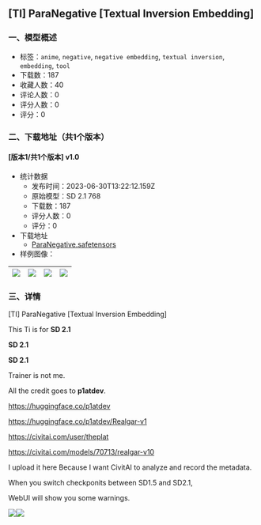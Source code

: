 ## [TI] ParaNegative [Textual Inversion Embedding]
### 一、模型概述

- 标签：`anime`, `negative`, `negative embedding`, `textual inversion`, `embedding`, `tool`
- 下载数：187
- 收藏人数：40
- 评论人数：0
- 评分人数：0
- 评分：0

### 二、下载地址（共1个版本）

#### [版本1/共1个版本] v1.0

- 统计数据
  - 发布时间：2023-06-30T13:22:12.159Z
  - 原始模型：SD 2.1 768
  - 下载数：187
  - 评分人数：0
  - 评分：0
- 下载地址
  - [ParaNegative.safetensors](https://civitai.com/api/download/models/107295)
- 样例图像：

| <img src="https://image.civitai.com/xG1nkqKTMzGDvpLrqFT7WA/599ad003-50dc-4d9e-8eb8-3447e041816e/width=450/1346638.jpeg" /> | <img src="https://image.civitai.com/xG1nkqKTMzGDvpLrqFT7WA/60a925b7-b7d6-4e12-8ab0-c01730b8f2b4/width=450/1346641.jpeg" /> | <img src="https://image.civitai.com/xG1nkqKTMzGDvpLrqFT7WA/f63bd8b5-c6f7-49ff-9e62-76a64d641977/width=450/1346649.jpeg" /> | <img src="https://image.civitai.com/xG1nkqKTMzGDvpLrqFT7WA/f45ff0d5-252c-457b-9919-577b1d91af4f/width=450/1346670.jpeg" /> |
| ---- | ---- | ---- | ---- |


### 三、详情
<p>[TI] ParaNegative [Textual Inversion Embedding]</p><p>This Ti is for <strong>SD 2.1</strong></p><p><strong>SD 2.1</strong></p><p><strong>SD 2.1</strong></p><p></p><p>Trainer is not me.</p><p>All the credit goes to <strong>p1atdev</strong>.</p><p><a target="_blank" rel="ugc" href="https://huggingface.co/p1atdev">https://huggingface.co/p1atdev</a></p><p><a target="_blank" rel="ugc" href="https://huggingface.co/p1atdev/Realgar-v1">https://huggingface.co/p1atdev/Realgar-v1</a></p><p><a target="_blank" rel="ugc" href="https://civitai.com/user/theplat">https://civitai.com/user/theplat</a></p><p><a target="_blank" rel="ugc" href="https://civitai.com/models/70713/realgar-v10">https://civitai.com/models/70713/realgar-v10</a></p><p></p><p>I upload it here Because I want CivitAI to analyze and record the metadata.</p><p></p><p>When you switch checkponits between SD1.5 and SD2.1,</p><p>WebUI will show you some warnings.</p><p><img src="https://image.civitai.com/xG1nkqKTMzGDvpLrqFT7WA/13a3ceed-ebf3-40ef-97c9-294f4738c583/width=525/13a3ceed-ebf3-40ef-97c9-294f4738c583.jpeg" /><img src="https://image.civitai.com/xG1nkqKTMzGDvpLrqFT7WA/e4633af6-f0a7-4d3e-9806-c3d127bf9c02/width=525/e4633af6-f0a7-4d3e-9806-c3d127bf9c02.jpeg" /></p>